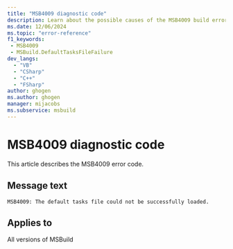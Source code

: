 ```yaml
---
title: "MSB4009 diagnostic code"
description: Learn about the possible causes of the MSB4009 build error, and get troubleshooting tips.
ms.date: 12/06/2024
ms.topic: "error-reference"
f1_keywords:
 - MSB4009
 - MSBuild.DefaultTasksFileFailure
dev_langs:
  - "VB"
  - "CSharp"
  - "C++"
  - "FSharp"
author: ghogen
ms.author: ghogen
manager: mijacobs
ms.subservice: msbuild
---
```


# MSB4009 diagnostic code

<!-- :::ErrorDefinitionDescription::: -->
<!-- :::editable-content name="introDescription"::: -->
This article describes the MSB4009 error code.
<!-- :::editable-content-end::: -->

## Message text

`MSB4009: The default tasks file could not be successfully loaded.`

<!-- :::editable-content name="postOutputDescription"::: -->
<!--
{StrBegin="MSB4009: "}UE: This message is shown when one of the default tasks file (*.tasks) located alongside the MSBuild binaries cannot
    be opened/parsed. "{0}" contains a message explaining why. The filename itself is not part of the message but is provided
    separately to loggers.
    LOCALIZATION: "{0}" is a message from some FX method and is already localized.
-->
<!-- :::editable-content-end::: -->
<!-- :::ErrorDefinitionDescription-end::: -->

## Applies to

All versions of MSBuild
